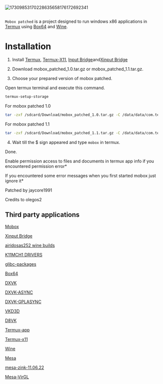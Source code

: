 ![17309853170228635658176172692341](https://github.com/user-attachments/assets/29444b1f-2342-40ba-b06e-e548dcc53643)

##

`Mobox patched` is a project designed to run windows x86 applications in [Termux](https://github.com/termux/termux-app) using [Box64](https://github.com/ptitSeb/box64) and [Wine](https://www.winehq.org/).

# Installation 

1. Install
[Termux](https://f-droid.org/repo/com.termux_118.apk),
[Termux-X11](https://raw.githubusercontent.com/olegos2/mobox/main/components/termux-x11.apk),
[Input Bridge](https://raw.githubusercontent.com/olegos2/mobox/main/components/inputbridge.apk)and[Xinput Bridge](https://github.com/Ilan12346-maya/XinputBridge/releases/download/1.35/XinputBridge_1.35.apk)

2. Download mobox_patched_1.0.tar.gz or mobox_patched_1.1.tar.gz.

3. Choose your prepared version of mobox patched.

Open termux terminal and execute this command. 
```bash
termux-setup-storage
```
For mobox patched 1.0
```bash
tar -zxf /sdcard/Download/mobox_patched_1.0.tar.gz -C /data/data/com.termux/files
```
For mobox patched 1.1
```bash
tar -zxf /sdcard/Download/mobox_patched_1.1.tar.gz -C /data/data/com.termux/files
```
4. Wait till the $ sign appeared and type `mobox` in termux.

Done.

Enable permission access to files and documents in termux app info if you encountered permission error*

If you encountered some error messages when you first started mobox just ignore it*

Patched by jaycore1991

Credits to olegos2

## Third party applications

[Mobox](https://github.com/olegos2/mobox)

[Xinput Bridge](https://github.com/Ilan12346-maya/XinputBridge)

[airidosas252 wine builds](https://github.com/airidosas252/Wine-Builds)

[K11MCH1 DRIVERS](https://github.com/K11MCH1/WinlatorTurnipDrivers)

[glibc-packages](https://github.com/termux-pacman/glibc-packages)

[Box64](https://github.com/ptitSeb/box64)

[DXVK](https://github.com/doitsujin/dxvk)

[DXVK-ASYNC](https://github.com/Sporif/dxvk-async)

[DXVK-GPLASYNC](https://gitlab.com/Ph42oN/dxvk-gplasync)

[VKD3D](https://github.com/lutris/vkd3d)

[D8VK](https://github.com/AlpyneDreams/d8vk)

[Termux-app](https://github.com/termux/termux-app)

[Termux-x11](https://github.com/termux/termux-x11)

[Wine](https://wiki.winehq.org/Licensing)

[Mesa](https://docs.mesa3d.org/license.html)

[mesa-zink-11.06.22](https://github.com/alexvorxx/mesa-zink-11.06.22)

[Mesa-VirGL](https://github.com/alexvorxx/Mesa-VirGL)


